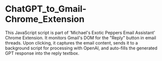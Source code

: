 # ChatGPT_to_Gmail-Chrome_Extension
This JavaScript script is part of 'Michael's Exotic Peppers Email Assistant' Chrome Extension. It monitors Gmail's DOM for the "Reply" button in email threads. Upon clicking, it captures the email content, sends it to a background script for processing with OpenAI, and auto-fills the generated GPT response into the reply textbox.
